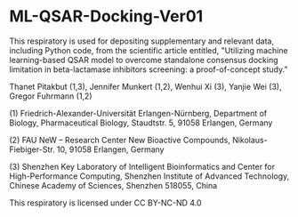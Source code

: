 # ML-QSAR-Docking-Ver01
This respiratory is used for depositing supplementary and relevant data, including Python code, from the scientific article entitled, "Utilizing machine learning-based QSAR model to overcome standalone consensus docking limitation in beta-lactamase inhibitors screening: a proof-of-concept study."


Thanet Pitakbut (1,3), Jennifer Munkert (1,2), Wenhui Xi (3), Yanjie Wei (3), Gregor Fuhrmann (1,2)


(1) Friedrich-Alexander-Universität Erlangen-Nürnberg, Department of Biology, Pharmaceutical Biology, Staudtstr. 5, 91058 Erlangen, Germany

(2) FAU NeW – Research Center New Bioactive Compounds, Nikolaus-Fiebiger-Str. 10, 91058 Erlangen, Germany

(3) Shenzhen Key Laboratory of Intelligent Bioinformatics and Center for High-Performance Computing, Shenzhen Institute of Advanced Technology, Chinese Academy of Sciences, Shenzhen 518055, China


This respiratory is licensed under CC BY-NC-ND 4.0
